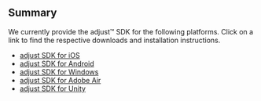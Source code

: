 ## Summary

We currently provide the adjust™ SDK for the following platforms. Click on a link to find the respective downloads and installation instructions.

* [adjust SDK for iOS][ios]
* [adjust SDK for Android][android]
* [adjust SDK for Windows][windows]
* [adjust SDK for Adobe Air][air]
* [adjust SDK for Unity][unity]

[ios]: https://github.com/adeven/adjust_ios_sdk
[android]: https://github.com/adeven/adjust_android_sdk
[windows]: https://github.com/adeven/adjust_windows_sdk
[unity]: https://github.com/adeven/adjust_unity_sdk
[air]: https://github.com/adeven/adjust_air_sdk
